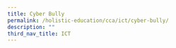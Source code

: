 ```yaml
---
title: Cyber Bully
permalink: /holistic-education/cca/ict/cyber-bully/
description: ""
third_nav_title: ICT
---
```


